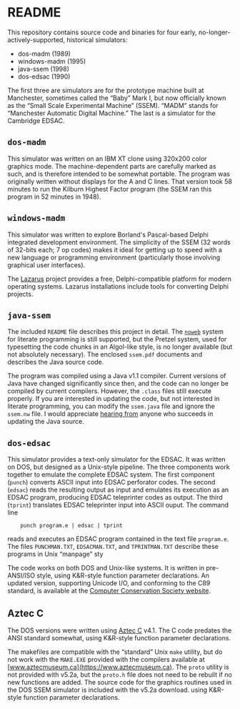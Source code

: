 # README

This repository contains source code and binaries for four early, no-longer-actively-supported,
historical simulators:

- dos-madm (1989)
- windows-madm (1995)
- java-ssem (1998)
- dos-edsac (1990)

The first three are simulators are for the prototype machine built at Manchester, sometimes called the “Baby” Mark I, but now officially known as the “Small Scale Experimental Machine” (SSEM).  “MADM” stands for “Manchester Automatic Digital Machine.”  The last is a simulator for the Cambridge EDSAC.

## `dos-madm`

This simulator was written on an IBM XT clone using 320x200 color graphics mode. The machine-dependent parts are carefully marked as such, and is therefore intended to be somewhat portable.  The program was originally written without displays for the A and C lines.  That version took 58 minutes to run the Kilburn Highest Factor program (the SSEM ran this program in 52 minutes in 1948).

## `windows-madm`

This simulator was written to explore Borland's Pascal-based Delphi integrated development environment.  The simplicity of the SSEM (32 words of 32-bits each; 7 op codes) makes it ideal for getting up to speed with a new language or programming environment (particularly those involving graphical user interfaces).

The [Lazarus](https://www.lazarus-ide.org/) project provides a free, Delphi-compatible platform for modern operating systems.  Lazarus installations include tools for converting Delphi projects.

## `java-ssem`

The included `README` file describes this project in detail.  The [`noweb`](https://www.cs.tufts.edu/~nr/noweb/) system for literate programming is still supported, but the Pretzel system, used for typesetting the code chunks in an Algol-like style, is no longer available (but not absolutely necessary).  The enclosed `ssem.pdf` documents and describes the Java source code.

The program was compiled using a Java v1.1 compiler.  Current versions of Java have changed significantly since then, and the code can no longer be compiled by current compilers.  However, the `.class` files still execute properly.  If you are interested in updating the code, but not interested in literate programming, you can modify the `ssem.java` file and ignore the `ssem.nw` file.  I would appreciate [hearing from](mailto:leew@kean.edu) anyone who succeeds in updating the Java source.

## `dos-edsac`

This simulator provides a text-only simulator for the EDSAC.  It was written on DOS, but designed as a Unix-style pipeline.  The three components work together to emulate the complete EDSAC system.  The first component (`punch`) converts ASCII input into EDSAC perforator codes.  The second (`edsac`) reads the resulting output as input and emulates its execution as an EDSAC program, producing EDSAC teleprinter codes as output.  The third (`tprint`) translates EDSAC teleprinter input into ASCII ouput.  The command line
```
    punch program.e | edsac | tprint
```
reads and executes an EDSAC program contained in the text file `program.e`.  The files `PUNCHMAN.TXT`, `EDSACMAN.TXT`, and `TPRINTMAN.TXT` describe these programs in Unix “manpage” sty

The code works on both DOS and Unix-like systems.  It is written in pre-ANSI/ISO style, using K&R-style function parameter declarations.
An updated version, supporting Unicode I/O, and conforming to the C89 standard, is available at the [Computer Conservation Society website](https://www.computerconservationsociety.org/emu/edsac/index.htm).

## Aztec C

The DOS versions were written using [Aztec C](https://www.aztecmuseum.ca/compilers.htm#msdos) v4.1.  The C code predates the ANSI standard somewhat, using K&R-style function parameter declarations.

The makefiles are  compatible with the “standard” Unix `make` utility, but do not work with the `MAKE.EXE` provided with the compilers available at [www.aztecmuseum.ca](https://www.aztecmuseum.ca).  The `proto` utility is not provided with v5.2a, but the `proto.h` file does not need to be rebuilt if no new functions are added.
The source code for the graphics routines used in the DOS SSEM simulator is included with the v5.2a download.
using K&R-style function parameter declarations.

